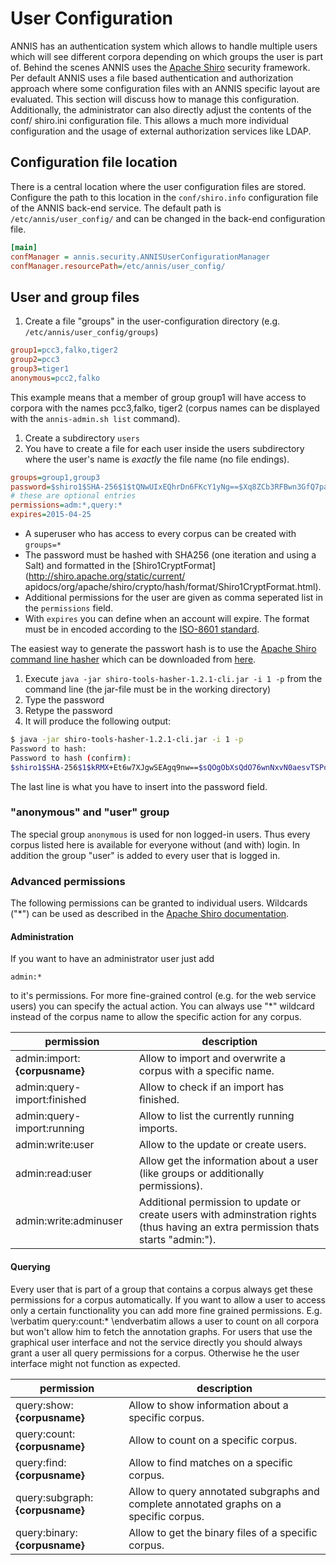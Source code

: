 # User Configuration

ANNIS has an authentication system which allows to handle multiple users
which will see different corpora depending on which groups the user is part
of. Behind the scenes ANNIS uses the [Apache Shiro](http://shiro.apache.org/
) security framework. Per default ANNIS uses a file based authentication and
authorization approach where some configuration files with an ANNIS specific
layout are evaluated. This section will discuss how to manage this configuration.
Additionally, the administrator can also directly adjust the contents of the conf/
shiro.ini configuration file. This allows a much more individual configuration
and the usage of external authorization services like LDAP.

## Configuration file location


There is a central location where the user configuration files are stored.
Configure the path to this location in the `conf/shiro.info` configuration file of
the ANNIS back-end service. The default path is `/etc/annis/user_config/` and
can be changed in the back-end configuration file.

~~~ini
[main]
confManager = annis.security.ANNISUserConfigurationManager
confManager.resourcePath=/etc/annis/user_config/
~~~

## User and group files

1. Create a file "groups" in the user-configuration directory (e.g. `/etc/annis/user_config/groups`)
~~~ini
group1=pcc3,falko,tiger2
group2=pcc3
group3=tiger1
anonymous=pcc2,falko
~~~
This example means that a member of group group1 will have access to
corpora with the names pcc3,falko, tiger2 (corpus names can be displayed
with the `annis-admin.sh list` command).
1. Create a subdirectory `users`
2. You have to create a file for each user inside the users subdirectory where
the user's name is *exactly* the file name (no file endings).
~~~ini
groups=group1,group3
password=$shiro1$SHA-256$1$tQNwUIxEQhrDn6FKcY1yNg==$Xq8ZCb3RFBwn3GfQ7pav3G3vHg4TKRGD1ItpfdW+JvI=
# these are optional entries
permissions=adm:*,query:*
expires=2015-04-25
~~~
  - A superuser who has access to every corpus can be created with `groups=*`
  - The password must be hashed with SHA256 (one iteration and using a Salt) and formatted in the [Shiro1CryptFormat](http://shiro.apache.org/static/current/
apidocs/org/apache/shiro/crypto/hash/format/Shiro1CryptFormat.html).
  - Additional permissions for the user are given as comma seperated list in the `permissions` field.
  - With `expires` you can define when an account will expire. The format must be in encoded according to the [ISO-8601 standard](http://en.wikipedia.org/wiki/ISO_8601).

  The easiest way to generate the passwort hash is to use the
[Apache Shiro command line hasher](http://shiro.apache.org/command-line-hasher.html) which can be downloaded from 
[here](http://shiro.apache.org/download.html#Download-1.2.1.BinaryDistribution).

  1. Execute `java -jar shiro-tools-hasher-1.2.1-cli.jar -i 1 -p` from the
command line (the jar-file must be in the working directory)
  2. Type the password
  3. Retype the password
  4. It will produce the following output:
~~~bash
$ java -jar shiro-tools-hasher-1.2.1-cli.jar -i 1 -p
Password to hash: 
Password to hash (confirm): 
$shiro1$SHA-256$1$kRMX+Et6w7XJgwSEAgq9nw==$sQOgObXsQdO76wnNxvN0aesvTSPoBsd/2bjxasydB+I=
~~~
The last line is what you have to insert into the password field.

### "anonymous" and "user" group

The special group `anonymous` is used for non logged-in users. Thus every corpus listed here is available for everyone without (and with) login. In addition the group "user" is added to
every user that is logged in.

### Advanced permissions

The following permissions can be granted to individual users. Wildcards ("*") can be used
as described in the [Apache Shiro documentation](https://shiro.apache.org/permissions.html).

#### Administration

If you want to have an administrator user just add
~~~
admin:*
~~~
to it's permissions. For more fine-grained control (e.g. for the web service users) you can specify the actual action. You can always use "*" wildcard instead of the corpus name to allow the specific action for any corpus.

| permission                    | description                                                                                                                        |
| ----------------------------- | ---------------------------------------------------------------------------------------------------------------------------------- |
| admin:import:**{corpusname}** | Allow to import and overwrite a corpus with a specific name.                                                                       |
| admin:query-import:finished   | Allow to check if an import has finished.                                                                                          |
| admin:query-import:running    | Allow to list the currently running imports.                                                                                       |
| admin:write:user              | Allow to the update or create users.                                                                                               |
| admin:read:user               | Allow get the information about a user (like groups or additionally permissions).                                                  |
| admin:write:adminuser         | Additional permission to update or create users with adminstration rights (thus having an extra permission thats starts "admin:"). |


#### Querying ####

Every user that is part of a group that contains a corpus always get these permissions for a corpus automatically. If you want to allow a user to access only a certain functionality 
you can add more fine grained permissions. E.g.
\verbatim
query:count:*
\endverbatim
allows a user to count on all corpora but won't allow him to fetch the annotation graphs. For users that use the graphical user interface and not the service directly you should always grant a user all query permissions for a corpus. Otherwise he the user interface might not function as expected.

| permission                      | description                                                                            |
| ------------------------------- | -------------------------------------------------------------------------------------- |
| query:show:**{corpusname}**     | Allow to show information about a specific corpus.                                     |
| query:count:**{corpusname}**    | Allow to count on a specific corpus.                                                   |
| query:find:**{corpusname}**     | Allow to find matches on a specific corpus.                                            |
| query:subgraph:**{corpusname}** | Allow to query annotated subgraphs and complete annotated graphs on a specific corpus. |
| query:binary:**{corpusname}**   | Allow to get the  binary files of a specific corpus.                                   |
